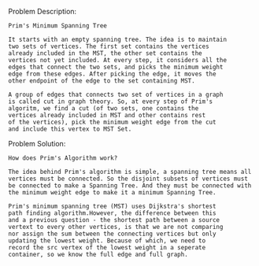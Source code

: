 Problem Description:

	Prim's Minimum Spanning Tree

	It starts with an empty spanning tree. The idea is to maintain
	two sets of vertices. The first set contains the vertices 
	already included in the MST, the other set contains the 
	vertices not yet included. At every step, it considers all the 
	edges that connect the two sets, and picks the minimum weight 
	edge from these edges. After picking the edge, it moves the 
	other endpoint of the edge to the set containing MST.

	A group of edges that connects two set of vertices in a graph 
	is called cut in graph theory. So, at every step of Prim's 
	algoritm, we find a cut (of two sets, one contains the 
	vertices already included in MST and other contains rest 
	of the vertices), pick the minimum weight edge from the cut 
	and include this vertex to MST Set.

Problem Solution:

	How does Prim's Algorithm work?

	The idea behind Prim's algorithm is simple, a spanning tree means all vertices must be connected. So the disjoint subsets of vertices must be connected to make a Spanning Tree. And they must be connected with the minimum weight edge to make it a minimum Spanning Tree.

	Prim's minimum spanning tree (MST) uses Dijkstra's shortest
	path finding algorithm.However, the difference between this 
	and a previous question - the shortest path between a source 
	vertext to every other vertices, is that we are not comparing 
	nor assign the sum between the connecting vertices but only 
	updating the lowest weight. Because of which, we need to 
	record the src vertex of the lowest weight in a seperate 
	container, so we know the full edge and full graph.